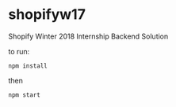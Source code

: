 # shopifyw17
Shopify Winter 2018 Internship Backend Solution

to run:
``` 
npm install 
```
then
``` 
npm start
```
